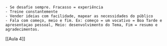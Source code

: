 	- Se desafie sempre. Fracasso = experiência
	- Treine constantemente
	- Vender ideias com facilidade, mapear as necessidades do público
	- Fala com começo, meio e fim. Ex: começo = um vocativo = Boa Tarde e apresentaçao pessoal, Meio: desenvolvimento do Tema, Fim = resumo e agradecimentos.

[[Aula 4]]
